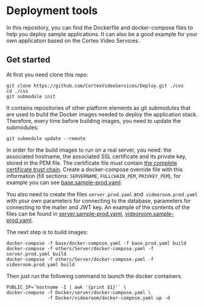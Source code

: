 Deployment tools
================
In this repository, you can find the Dockerfile and docker-compose files 
to help you deploy sample applications. It can also be a good example for 
your own application based on the Cortex Video Services.

Get started
-----------

At first you need clone this repo:

    git clone https://github.com/CortexVideoServices/Deploy.git ./cvs
    cd ./cvs
    git submodule init

It contains repositories of other platform elements as git submodules that 
are used to build the Docker images needed to deploy the application stack.
Therefore, every time before building images, you need to update the submodules:

    git submodule update --remote

In order for the build images to run on a real server, you need: the 
associated hostname, the associated SSL certificate and its private key, 
stored in the PEM file. The certificate file must contain [the complete 
certificate trust chain]. Create a docker-compose override file with this 
information (fill sections: `SERVERNAME`, `FULLCHAIN_PEM`, `PRIVKEY_PEM`), 
for example you can see [base.sample-prod.yaml].

You also need to create the files `server.prod.yaml` and` videoroom.prod.yaml` 
with your own parameters for connecting to the database, parameters for connecting 
to the mailer and JWT key. An example of the contents of the files can be found in 
[server.sample-prod.yaml], [videoroom.sample-prod.yaml].

The next step is to build images:

    docker-compose -f base/docker-compose.yaml -f base.prod.yaml build
    docker-compose -f others/Server/docker-compose.yaml -f server.prod.yaml build
    docker-compose -f others/Server/docker-compose.yaml -f videoroom.prod.yaml build

Then just run the following command to launch the docker containers.

    PUBLIC_IP=`hostname -I | awk '{print $1}'` \
    docker-compose -f Docker/server/docker-compose.yaml \
                   -f Docker/videoroom/docker-compose.yaml up -d

[the complete certificate trust chain]: https://www.digicert.com/kb/ssl-support/pem-ssl-creation.htm
[base.sample-prod.yaml]: ./base.sample-prod.yaml
[server.sample-prod.yaml]: ./server.sample-prod.yaml
[videoroom.sample-prod.yaml]: ./videoroom.sample-prod.yaml